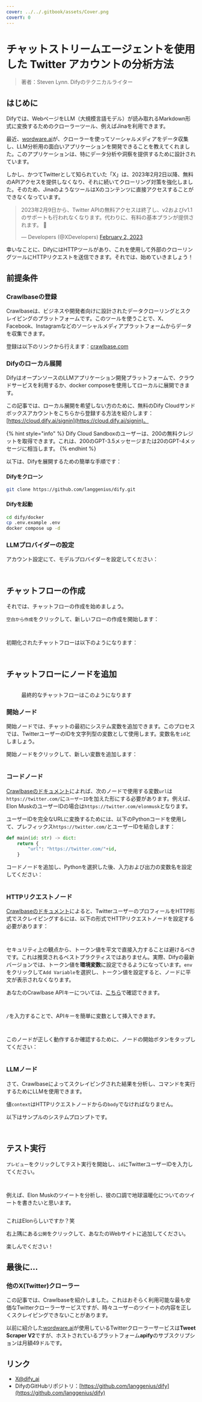 ```yaml
---
cover: ../../.gitbook/assets/Cover.png
coverY: 0
---
```


# チャットストリームエージェントを使用した Twitter アカウントの分析方法

> 著者：Steven Lynn. Difyのテクニカルライター

## はじめに

Difyでは、WebページをLLM（大規模言語モデル）が読み取れるMarkdown形式に変換するためのクローラーツール、例えばJinaを利用できます。

最近、[wordware.ai](https://www.wordware.ai/)が、クローラーを使ってソーシャルメディアをデータ収集し、LLM分析用の面白いアプリケーションを開発できることを教えてくれました。このアプリケーションは、特にデータ分析や洞察を提供するために設計されています。

しかし、かつてTwitterとして知られていた「X」は、2023年2月2日以降、無料のAPIアクセスを提供しなくなり、それに続いてクローリング対策を強化しました。そのため、JinaのようなツールはXのコンテンツに直接アクセスすることができなくなっています。

> 2023年2月9日から、Twitter APIの無料アクセスは終了し、v2およびv1.1のサポートも行われなくなります。代わりに、有料の基本プランが提供されます。 🧵
>
> — Developers (@XDevelopers) [February 2, 2023](https://twitter.com/XDevelopers/status/1621026986784337922?ref\_src=twsrc%5Etfw)

幸いなことに、DifyにはHTTPツールがあり、これを使用して外部のクローリングツールにHTTPリクエストを送信できます。それでは、始めていきましょう！

## **前提条件**

### Crawlbaseの登録

Crawlbaseは、ビジネスや開発者向けに設計されたデータクローリングとスクレイピングのプラットフォームです。このツールを使うことで、X、Facebook、Instagramなどのソーシャルメディアプラットフォームからデータを収集できます。

登録は以下のリンクから行えます：[crawlbase.com](https://crawlbase.com)

### Difyのローカル展開

DifyはオープンソースのLLMアプリケーション開発プラットフォームで、クラウドサービスを利用するか、docker composeを使用してローカルに展開できます。

この記事では、ローカル展開を希望しない方のために、無料のDify Cloudサンドボックスアカウントをこちらから登録する方法を紹介します：[https://cloud.dify.ai/signin](https://cloud.dify.ai/signin)。

{% hint style="info" %}
Dify Cloud Sandboxのユーザーは、200の無料クレジットを取得できます。これは、200のGPT-3.5メッセージまたは20のGPT-4メッセージに相当します。
{% endhint %}

以下は、Difyを展開するための簡単な手順です：

#### Difyをクローン

```bash
git clone https://github.com/langgenius/dify.git
```

#### **Difyを起動**

```bash
cd dify/docker
cp .env.example .env
docker compose up -d
```

### LLMプロバイダーの設定

アカウント設定にて、モデルプロバイダーを設定してください：

<div>

<figure><img src="../../../en/.gitbook/assets/%E6%88%AA%E5%B1%8F2024-09-03_08.51.29.png" alt=""><figcaption></figcaption></figure>

 

<figure><img src="../../.gitbook/assets/twitter_LLM_Providers.webp" alt=""><figcaption></figcaption></figure>

</div>

## チャットフローの作成

それでは、チャットフローの作成を始めましょう。

`空白から作成`をクリックして、新しいフローの作成を開始します：

<div>

<figure><img src="../../../en/.gitbook/assets/%E6%88%AA%E5%B1%8F2024-09-02_20.37.09.png" alt=""><figcaption></figcaption></figure>

 

<figure><img src="../../.gitbook/assets/twitter_chatflow.webp" alt=""><figcaption></figcaption></figure>

</div>

初期化されたチャットフローは以下のようになります：

<div>

<figure><img src="../../../en/.gitbook/assets/%E6%88%AA%E5%B1%8F2024-09-02_22.44.44.png" alt=""><figcaption></figcaption></figure>

 

<figure><img src="../../.gitbook/assets/twitter_init.webp" alt=""><figcaption></figcaption></figure>

</div>

## チャットフローにノードを追加

<figure><img src="../../../en/.gitbook/assets/image (114).png" alt=""><figcaption><p>最終的なチャットフローはこのようになります</p></figcaption></figure>

### 開始ノード

開始ノードでは、チャットの最初にシステム変数を追加できます。このプロセスでは、TwitterユーザーのIDを文字列型の変数として使用します。変数名を`id`としましょう。

開始ノードをクリックして、新しい変数を追加します：

<figure><img src="../../.gitbook/assets/twitter_add_input.webp" alt=""><figcaption></figcaption></figure>

### コードノード

[Crawlbaseのドキュメント](https://crawlbase.com/docs/crawling-api/scrapers/#twitter-profile)によれば、次のノードで使用する変数`url`は`https://twitter.com/`に`ユーザーID`を加えた形にする必要があります。例えば、Elon MuskのユーザーIDの場合は`https://twitter.com/elonmusk`となります。

ユーザーIDを完全なURLに変換するためには、以下のPythonコードを使用して、プレフィックス`https://twitter.com/`とユーザーIDを結合します：

```python
def main(id: str) -> dict:
    return {
        "url": "https://twitter.com/"+id,
    }
```

コードノードを追加し、Pythonを選択した後、入力および出力の変数名を設定してください：

<figure><img src="../../../en/.gitbook/assets/7d5de1cce4426f70f448402d7812bd040d681c225e49a2de66b59cbde66ba834.png" alt=""><figcaption></figcaption></figure>

### HTTPリクエストノード

[Crawlbaseのドキュメント](https://crawlbase.com/docs/crawling-api/scrapers/#twitter-profile)によると、TwitterユーザーのプロフィールをHTTP形式でスクレイピングするには、以下の形式でHTTPリクエストノードを設定する必要があります：

<div>

<figure><img src="../../../en/.gitbook/assets/%E6%88%AA%E5%B1%8F2024-09-02_19.43.21%20(1).png" alt=""><figcaption></figcaption></figure>

 

<figure><img src="../../.gitbook/assets/twitter_add_http.webp" alt=""><figcaption></figcaption></figure>

</div>

セキュリティ上の観点から、トークン値を平文で直接入力することは避けるべきです。これは推奨されるベストプラクティスではありません。実際、Difyの最新バージョンでは、トークン値を**環境変数**に設定できるようになっています。`env`をクリックして`Add Variable`を選択し、トークン値を設定すると、ノードに平文が表示されなくなります。

あなたのCrawlbase APIキーについては、[こちら](https://crawlbase.com/dashboard/account/docs)で確認できます。

<div>

<figure><img src="../../../en/.gitbook/assets/%E6%88%AA%E5%B1%8F2024-09-02_22.55.20.png" alt=""><figcaption></figcaption></figure>

 

<figure><img src="../../.gitbook/assets/twitter_http_1.webp" alt=""><figcaption></figcaption></figure>

</div>

`/`を入力することで、APIキーを簡単に変数として挿入できます。

<div>

<figure><img src="../../../en/.gitbook/assets/%E6%88%AA%E5%B1%8F2024-09-02_23.02.04.png" alt=""><figcaption></figcaption></figure>

 

<figure><img src="../../.gitbook/assets/twitter_http_2.webp" alt=""><figcaption></figcaption></figure>

</div>

このノードが正しく動作するか確認するために、ノードの開始ボタンをタップしてください：

<figure><img src="../../../en/.gitbook/assets/CleanShot 2024-10-07 at 21.44.50@2x.png" alt=""><figcaption></figcaption></figure>

### LLMノード

さて、Crawlbaseによってスクレイピングされた結果を分析し、コマンドを実行するためにLLMを使用できます。

値`context`はHTTPリクエストノードからの`body`でなければなりません。

以下はサンプルのシステムプロンプトです。

<div>

<figure><img src="../../../en/.gitbook/assets/%E6%88%AA%E5%B1%8F2024-09-02_23.35.38.png" alt=""><figcaption></figcaption></figure>

 

<figure><img src="../../.gitbook/assets/twitter_llm.png" alt=""><figcaption></figcaption></figure>

</div>

## テスト実行

`プレビュー`をクリックしてテスト実行を開始し、`id`にTwitterユーザーIDを入力してください。

<div>

<figure><img src="../../../en/.gitbook/assets/%E6%88%AA%E5%B1%8F2024-09-02_23.41.03.png" alt=""><figcaption></figcaption></figure>

 

<figure><img src="../../.gitbook/assets/twitter_llm_test.png" alt=""><figcaption></figcaption></figure>

</div>

例えば、Elon Muskのツイートを分析し、彼の口調で地球温暖化についてのツイートを書きたいと思います。

<figure><img src="../../.gitbook/assets/twitter_test_llm.png" alt=""><figcaption></figcaption></figure>

これはElonらしいですか？笑

右上隅にある`公開`をクリックして、あなたのWebサイトに追加してください。

楽しんでください！

## 最後に…

### 他のX(Twitter)クローラー

この記事では、Crawlbaseを紹介しました。これはおそらく利用可能な最も安価なTwitterクローラーサービスですが、時々ユーザーのツイートの内容を正しくスクレイピングできないことがあります。

以前に紹介した[wordware.ai](http://wordware.ai)が使用しているTwitterクローラーサービスは**Tweet Scraper V2**ですが、ホストされているプラットフォーム**apify**のサブスクリプションは月額49ドルです。

## リンク

* [X@dify\_ai](https://x.com/dify\_ai)
* DifyのGitHubリポジトリ：[https://github.com/langgenius/dify](https://github.com/langgenius/dify)
